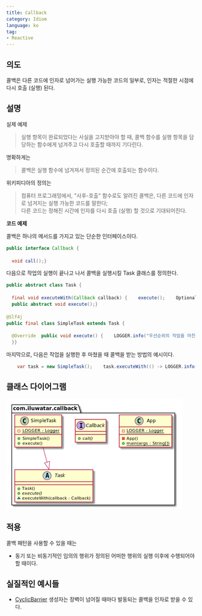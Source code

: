 ```yaml
---  
title: Callback  
category: Idiom  
language: ko  
tag:
- Reactive
---  
```


## 의도

콜백은 다른 코드에 인자로 넘어가는 실행 가능한 코드의 일부로, 인자는 적절한 시점에 다시 호출 (실행) 된다.

## 설명

실제 예제

> 실행 항목이 완료되었다는 사실을 고지받아야 할 때, 콜백 함수를 실행 항목을 담당하는 함수에게 넘겨주고 다시 호출할 때까지 기다린다.

명확하게는

> 콜백은 실행 함수에 넘겨져서 정의된 순간에 호출되는 함수이다.

위키피디아의 정의는

> 컴퓨터 프로그래밍에서, "사후-호출" 함수로도 알려진 콜백은, 다른 코드에 인자로 넘겨지는 실행 가능한 코드를 말한다;  
> 다른 코드는 정해진 시간에 인자를 다시 호출 (실행) 할 것으로 기대되어진다.

**코드 예제**

콜백은 하나의 메서드를 가지고 있는 단순한 인터페이스이다.

```java  
public interface Callback {  
  
  void call();}  
```  

다음으로 작업의 실행이 끝나고 나서 콜백을 실행시킬 Task 클래스를 정의한다.

```java  
public abstract class Task {  
  
  final void executeWith(Callback callback) {    execute();    Optional.ofNullable(callback).ifPresent(Callback::call);  }  
  public abstract void execute();}  
  
@Slf4j  
public final class SimpleTask extends Task {  
  
  @Override  public void execute() {    LOGGER.info("우선순위의 작업을 마친 이후 콜백 메서드를 호출한다.");  
  }}  
```  

마지막으로, 다음은 작업을 실행한 후 마쳤을 때 콜백을 받는 방법의 예시이다.

```java  
    var task = new SimpleTask();    task.executeWith(() -> LOGGER.info("완료되었음."));  
```  

## 클래스 다이어그램

![alt text](./etc/callback.png "callback")

## 적용

콜백 패턴을 사용할 수 있을 때는

* 동기 또는 비동기적인 임의의 행위가 정의된 어떠한 행위의 실행 이후에 수행되어야 할 때이다.

## 실질적인 예시들

* [CyclicBarrier](http://docs.oracle.com/javase/7/docs/api/java/util/concurrent/CyclicBarrier.html#CyclicBarrier%28int,%20java.lang.Runnable%29) 생성자는 장벽이 넘어질 때마다 발동되는 콜백을 인자로 받을 수 있다.